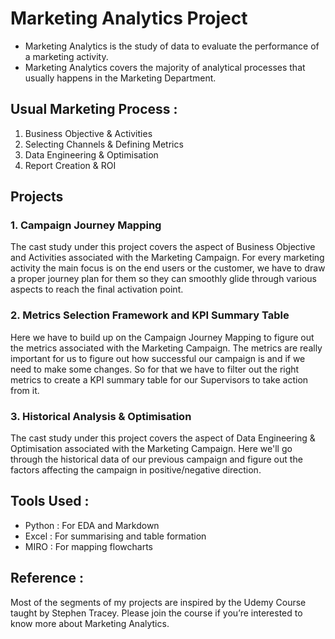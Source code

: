 # Marketing Analytics Project

- Marketing Analytics is the study of data to evaluate the performance of a marketing activity.
- Marketing Analytics covers the majority of analytical processes that usually happens in the Marketing Department.

## Usual Marketing Process :

1. Business Objective & Activities
2. Selecting Channels & Defining Metrics
3. Data Engineering & Optimisation
4. Report Creation & ROI

## Projects

### 1. Campaign Journey Mapping

The cast study under this project covers the aspect of Business Objective and Activities associated with the Marketing Campaign.
For every marketing activity the main focus is on the end users or the customer, we have to draw a proper journey plan for them so they can smoothly glide through various aspects to reach the final activation point.

### 2. Metrics Selection Framework and KPI Summary Table

Here we have to build up on the Campaign Journey Mapping to figure out the metrics associated with the Marketing Campaign. The metrics are really important for us to figure out how successful our campaign is and if we need to make some changes. So for that we have to filter out the right metrics to create a KPI summary table for our Supervisors to take action from it.

### 3. Historical Analysis & Optimisation

The cast study under this project covers the aspect of Data Engineering & Optimisation associated with the Marketing Campaign.
Here we'll go through the historical data of our previous campaign and figure out the factors affecting the campaign in positive/negative direction.


## Tools Used :

- Python : For EDA and Markdown
- Excel : For summarising and table formation
- MIRO : For mapping flowcharts

## Reference :

Most of the segments of my projects are inspired by the Udemy Course taught by Stephen Tracey. Please join the course if you’re interested to know more about Marketing Analytics.
